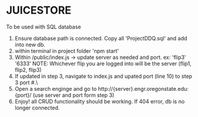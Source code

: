 # JUICESTORE
To be used with SQL database
1. Ensure database path is connected. Copy all 'ProjectDDQ.sql' and add into new db.
2. within terminal in project folder 'npm start'
3. Within /public/index.js -> update server as needed and port. ex: 'flip3' '6333'
    NOTE: Whichever flip you are logged into will be the server (flip1, flip2, flip3)
4. If updated in step 3, navigate to index.js and upated port (line 10) to step 3 port #.\
5. Open a search enginge and go to http://{server}.engr.oregonstate.edu:{port}/ (use server and port form step 3)
6. Enjoy! all CRUD functionality should be working. If 404 error, db is no longer connected.
